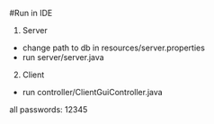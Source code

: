 #Run in IDE
1. Server
  - change path to db in resources/server.properties
  - run server/server.java
  
2. Client
  - run controller/ClientGuiController.java
  
all passwords: 12345
